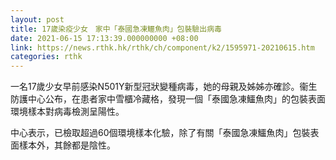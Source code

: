 ```yaml
---
layout: post
title: 17歲染疫少女　家中「泰國急凍鱷魚肉」包裝驗出病毒
date: 2021-06-15 17:13:39.000000000 +08:00
link: https://news.rthk.hk/rthk/ch/component/k2/1595971-20210615.htm
categories: rthk
---
```


一名17歲少女早前感染N501Y新型冠狀變種病毒，她的母親及姊姊亦確診。衞生防護中心公布，在患者家中雪櫃冷藏格，發現一個「泰國急凍鱷魚肉」的包裝表面環境樣本對病毒檢測呈陽性。

中心表示，已檢取超過60個環境樣本化驗，除了有關「泰國急凍鱷魚肉」包裝表面樣本外，其餘都是陰性。
